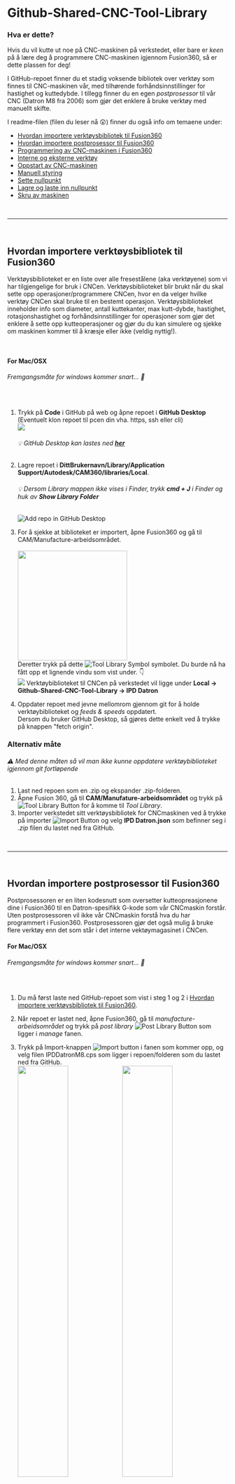 # Github-Shared-CNC-Tool-Library

### Hva er dette?

Hvis du vil kutte ut noe på CNC-maskinen på verkstedet, eller bare er *keen* på å lære deg å programmere CNC-maskinen igjennom Fusion360, så er dette plassen for deg! 

I GitHub-repoet finner du et stadig voksende bibliotek over verktøy som finnes til CNC-maskinen vår, med tilhørende forhåndsinnstillinger for hastighet og kuttedybde. I tillegg finner du en egen *postprosessor* til vår CNC (Datron M8 fra 2006) som gjør det enklere å bruke verktøy med manuellt skifte.

I readme-filen (filen du leser nå :astonished:) finner du også info om temaene under:

- [Hvordan importere verktøysbibliotek til Fusion360](#Hvordan-importere-verktøysbibliotek-til-fusion360)
- [Hvordan importere postprosessor til Fusion360](#Hvordan-importere-postprosessor-til-Fusion360)
- [Programmering av CNC-maskinen i Fusion360](#Programmering-av-CNC-maskinen-i-Fusion360)
- [Interne og eksterne verktøy](#Eksterne-og-interne-verktøy)
- [Oppstart av CNC-maskinen](#Oppstart-av-CNC-maskinen)
- [Manuell styring](#Manuell-styring)
- [Sette nullpunkt](#Sette-nullpunkt)
- [Lagre og laste inn nullpunkt](#Lagre-og-laste-inn-nullpunkt)
- [Skru av maskinen](#Skru-av-maskinen)


<br>

---

<br>

## Hvordan importere verktøysbibliotek til Fusion360

Verktøysbiblioteket er en liste over alle fresestålene (aka verktøyene) som vi har tilgjengelige for bruk i CNCen. Verktøysbiblioteket blir brukt når du skal sette opp operasjoner/programmere CNCen, hvor en da velger hvilke verktøy CNCen skal bruke til en bestemt operasjon. Verktøysbiblioteket inneholder info som diameter, antall kuttekanter, max kutt-dybde, hastighet, rotasjonshastighet og forhåndsinnstillinger for operasjoner som gjør det enklere å sette opp kutteoperasjoner og gjør du du kan simulere og sjekke om maskinen kommer til å kræsje eller ikke (veldig nyttig!). 

<br>

#### For Mac/OSX
###### Fremgangsmåte for windows kommer snart... :grimacing: 

<br>

1. Trykk på **Code** i GitHub på web og åpne repoet i **GitHub Desktop** (Eventuelt klon repoet til pcen din vha. https, ssh eller cli)
   <br><img src=.Images/GitHubClone.gif>
   <br><h6>:bulb: GitHub Desktop kan lastes ned **[her](https://desktop.github.com/)**</h6>

2. Lagre repoet i **DittBrukernavn/Library/Application Support/Autodesk/CAM360/libraries/Local**.<br>
   ###### :bulb: Dersom Library mappen ikke vises i Finder, trykk **cmd + J** i Finder og huk av **Show Library Folder**
   ![Add repo in GitHub Desktop](.Images/GitHubDesktopAddRepo.png)


3. For å sjekke at biblioteket er importert, åpne Fusion360 og gå til CAM/Manufacture-arbeidsområdet.<br>
   <br><img src=".Images/ChangeToManufacture.gif" width="250">
   <br>Deretter trykk på dette ![Tool Library Symbol](.Images/ToolLibrarySymbol.png) symbolet. Du burde nå ha fått opp et lignende vindu som vist under. :point_down:
   <br><img src=".Images/ToolLibraryInFusion.png">
   Verktøybiblioteket til CNCen på verkstedet vil ligge under **Local -> Github-Shared-CNC-Tool-Library -> IPD Datron**

4. Oppdater repoet med jevne mellomrom gjennom git for å holde verktøybiblioteket og *feeds & speeds* oppdatert. 
   <br>Dersom du bruker GitHub Desktop, så gjøres dette enkelt ved å trykke på knappen "fetch origin".


### Alternativ måte
###### :warning: *Med denne måten så vil man ikke kunne oppdatere verktøybiblioteket igjennom git fortløpende*

1. Last ned repoen som en .zip og ekspander .zip-folderen.
2. Åpne Fusion 360, gå til **CAM/Manufature-arbeidsområdet** og trykk på ![Tool Library Button](.Images/ToolLibrarySymbol.png) for å komme til *Tool Library*. 
3. Importer verkstedet sitt verktøysbibliotek for CNCmaskinen ved å trykke på importer ![Import Button](.Images/ImportLibrarySymbol.png) og velg **IPD Datron.json** som befinner seg i *.zip* filen du lastet ned fra GitHub.

<br>

---

<br>


## Hvordan importere postprosessor til Fusion360

Postprosessoren er en liten kodesnutt som oversetter kutteopreasjonene dine i Fusion360 til en Datron-spesifikk G-kode som vår CNCmaskin forstår. Uten postprosessoren vil ikke vår CNCmaskin forstå hva du har programmert i Fusion360. Postprosessoren gjør det også mulig å bruke flere verktøy enn det som står i det interne vektøymagasinet i CNCen.

#### For Mac/OSX
###### Fremgangsmåte for windows kommer snart... :grimacing: 

<br>

1. Du må først laste ned GitHub-repoet som vist i steg 1 og 2 i [Hvordan importere verktøysbibliotek til Fusion360](#Hvordan-importere-verktøysbibliotek-til-Fusion360).

2. Når repoet er lastet ned, åpne Fusion360, gå til *manufacture-arbeidsområdet* og trykk på *post library* ![Post Library Button](.Images/PostLibraryButton.png) som ligger i *manage* fanen.

3. Trykk på Import-knappen ![Import button](.Images/Import.png) i fanen som kommer opp, og velg filen IPDDatronM8.cps som ligger i repoen/folderen som du lastet ned fra GitHub.
<br><img src=".Images/AddPostProcessor.png" width="49%"> <img src=".Images/AddPostProcessorSelected.png" width="49%">
<br><h6>:bulb: Dersom du har følgt fremgangsmåten som vist [her](#Hvordan-importere-verktøysbibliotek-til-Fusion360), så skal folderen ligge i **DittBrukernavn/Library/Application Support/Autodesk/CAM360/libraries/Local**</h6>

4. Ferdig! Postprosessoren for CNCen skal nå være tilgjengelig både i *Post Library* vinduet :point_down: og som en valgbar postprosessor når du trykker på *Post Process* ![Post Process button](.Images/PostProcess.png) når du skal eksportere et CNCprogram.
<br><img src=".Images/DatronM8Added.png">

<br>

---

<br>

## Programmering av CNC-maskinen i Fusion360

Okay, du har lastet ned og importert verktøysbiblioteket og postprosessoren til Fusion360, men hva nå? Hvordan går man fra en Fusion360fil til en fysisk modell? For å gå fra digital til fysisk modell så må du programmere inn hvordan modellen din ligger, definere et nullpunkt, generere baner som sier hvordan CNCen skal kutte vekk materiale og eksportere oppsettet og banene til noe CNCen forstår (aka G-kode). Den generelle arbeidsflyten er:

1. [Lage *setup*](#Lage-setups)
2. [Legge til og generere kutteoperasjoner](#Legge-til-operasjoner)
3. [Simulere kutting](#Simulere-kutting)
4. [Eksportere koden til mcr-fil](#Eksportere-til-G-kode)


#### Lage *setups*

<img src=".Images/MakeSetup.gif">

<br>En *setup* forteller maskinen hvordan modellen din er plassert i CNCmaskinen. Dette innebærer bla. hva som er nullpunktet, hvor stor klump med materiale som du begynner med (aka *stock*) og hva som er X-, Y- og Z-aksen. Du kan lage flere setups for én modell, f.eks to setups med Z-akse vridd 180° for en tosidig maskinering.

Slik går du frem for å lage en *setup*:
1. I *manufacturearbeidsområdet, trykk på setupknappen ![Setup Button](.Images/SetupButton.png) som ligger under setupfanen i menyen. Du burde nå få opp noe som ligner på dette :point_down:
<br><img src=".Images/SetupAdded.png">
<br>Her ser du hva som er *stock* (i gult) og hva som er nullpunkt og X-, Y-, og Z-akse i setupen (Blå, grøn og rød pil).

2. Dersom du har flere modeller i filen, gå på *model* og velg den modellen du vil bruke som utgangspunkt for generering av kutteoperasjoner.

3. Velg hva som skal være nullpunkt og X-, Y-, og Z-akse i setupen. På vår CNC peker Z-aksen oppover, X-aksen går fra venstre mot høyre og Y-aksen går fra helt fremme i maskinen og innover bak i maskinen. Du må altså velge X-, Y-, og Z-akse på modellen din slik at Z peker opp og X og Y peker til siden og bak.
    - For å overstyre orienteringen på modellen som automatisk blir satt, trykk på *orientation* under *Work Coordinate System (WCS)* og velg *select z axis/plane & x axis*. Velg deretter hva som skal være referansene for Z-aksen og X-aksen. Dersom aksene peker feil vei, huk av *flip axis* på den aksen som det gjelder.
    - For å velge hva som skal være nullpunkt i modellen din, trykk på *origin* og velg hva slags type nullpunkt du vil ha. Her kan du velge mellom *model origin*, *selected point*, *model box point* og *stock box point*. Som oftest så er det enklest og best å bruke *stock box point*. Deretter velger du hvor på *stocken* nullpunktet ditt skal være. Her er det som oftest enklest og best å velge det nederste venstre hjørnet som ligger på toppen av *stocken* din.
    -  Trykk på *stock-fanen*![Stock Tab](.Images/StockTab.png) for å definere hvor stor *stock* du skal ha. Her er det igjen ganske mange forskjellige alternativer, men det funker ofte greit å bare velge *relative size box* og sette på et par millimeter *offset* på toppen og sidene av *stocken*.
4. Trykk på ok.

<br>

#### Legge til operasjoner

<img src=".Images/AddCuttingOperation.gif">

<br>Nå som en setup er laget så kan du begynne å lage og generere kutteoperasjoner! En kutteoperasjon er en generert "sti" som CNCmaskinen følger med en fres for å kutte vekk materiale som ikke er modellen din, slik at du ender opp med at kun modellen din står igjen. Den finnes mange forskjellige strategier for hvordan en kutteoperasjon skal oppføre seg, og det er normalt at man må lage flere kutteoperasjoner med forskjellige fresestørrelser og strategier for å lage et program som funker bra. 

Det å generere kutteoperasjoner er et veldig stort felt innen CNCmaskinering, og det er umilig å samle og forklare alt her. Det beste er å kikke på YouTube og å prøve seg frem for å lære seg og bli bedre på å lage kutteoperasjoner. Med det sagt, her er en generell fremgangsmåte:

1. Velg den *setupen* som skal få en ny kutteoperasjon.

2. Legg til en kurtteoperasjon ved å velge en strategi fra menybaren.
<br><img src=".Images/CuttingStrategies.png" width="300">
<br>Her kan du velge mellom mange forskjellige strategier, men de vanligste er *2D contour*, *Adaptive Clearing*, *Pocket Clearing*, *Horizontal* og *Face*. 
<br><h6>:bulb: Hovre over de forksjellige strategiene i Fusion360 for å få en liten forklaring på hva de gjør.</h6>

3. Når du har valgt en type strategi å bruke så får du opp et vindu med masse variabler :point_down:
<br><br><img src=".Images/ToolpathWindow.png" width="200">
<br><br>Det første du må gjøre i dette vinduet er å velge et verktøy fra verktøysbiblioteket. Dette gjøres ved å trykke på *Select* under *tool* og velge det verktøyet du vil bruke i verktøysbibliotekvinduet som popper opp. Deretter kan du velge en *preset* under *feed & speed* eller skrive inn egne variabler. Det beste er å ta utgangspunkt i en *preset*, for så å forandre på de variablene som det trengs å forandre på. Her må du bare prøve deg frem!

4. Gå igjennom de forksjellige fanene og se og prøv deg frem med alle variablene som finnes der. To variabler å legge seg merke til er *stepdown* og *stepover*. *Stepdown* er hvor mye fresen skal dykke ned i materialet når den kutter, mens *stepover* er hvor mye fresen skal kutte på siden for hver gang den går over et område.  

5. Trykk på OK og vent til kutteoperasjoonen er generert ferdig. Dette kan ta litt tid hvis det er en stor eller avansert operasjon.<br>
   ###### :bulb: For å generere en kutteoperasjon på  nytt, trykk på **cmd** + **G**.
<br>
##### :fire: Noen tips :fire:

* Lag egne *sketcher* i designarbeidsområdet og bruk de som *machining boundary* dersom du vil at en kutteoperasjon kun skal kutte i et spesifikt område.

* Dersom du bruker *2D contour* på en del som har mye sidestock, skru av *lead out* i *linking* fanen i variabelmenyen til operasjonen (dobbelklikk på kutteoperasjonen). Da slipper man at fresen krasjer i *stocken* når maskinen er ferdig med kutteoperasjonen.

* For metall og andre harde materialer er det bedre å ta grunne/lette og raske kutt istedenfor dype og trege kutt.

* *Ballnose*freser er kun til lette *finishing*kutt. Gå derfor først over med en vanlig butt fres for å ta vekk mesteparten av materialet, men skru på *stock to leave* og sett den til 0.5mm så grovkuttet ikke går helt ned til modellen.

* Vår CNC kan i utgangspunktet kun kutte plast, tre, skum, aluminium, messing og kobber.

<br>

#### Simulere kutting



<br>

#### Eksportere til G-kode

<br>

---

<br>

## Oppstart av CNC-maskinen

Her kommer det info snart. Jeg lover!

<br>

---

<br>

## Manuell styring

Her kommer det info snart. Jeg lover!

<br>

---

<br>

## Sette nullpunkt

Her kommer det info snart. Jeg lover!

<br>

---

<br>

## Lagre og laste inn nullpunkt

Her kommer det info snart. Jeg lover!

<br>

---

<br>

## Skru av maskinen